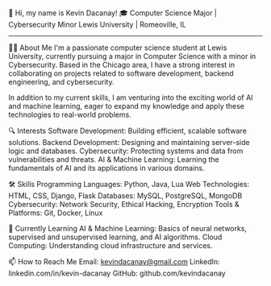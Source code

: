 👋 Hi, my name is Kevin Dacanay!
🎓 Computer Science Major | Cybersecurity Minor
Lewis University | Romeoville, IL

------------------------------------------------------------------------------------------------------------------------------------------------------------------------------------

👨‍💻 About Me
I'm a passionate computer science student at Lewis University, currently pursuing a major in Computer Science with a minor in Cybersecurity. 
Based in the Chicago area, I have a strong interest in collaborating on projects related to software development, backend engineering, and cybersecurity.

In addition to my current skills, I am venturing into the exciting world of AI and machine learning, eager to expand my knowledge and apply these technologies to real-world problems.

🔍 Interests
Software Development: Building efficient, scalable software solutions.
Backend Development: Designing and maintaining server-side logic and databases.
Cybersecurity: Protecting systems and data from vulnerabilities and threats.
AI & Machine Learning: Learning the fundamentals of AI and its applications in various domains.

🛠️ Skills
Programming Languages: Python, Java, Lua
Web Technologies: HTML, CSS, Django, Flask
Databases: MySQL, PostgreSQL, MongoDB
Cybersecurity: Network Security, Ethical Hacking, Encryption
Tools & Platforms: Git, Docker, Linux

🌱 Currently Learning
AI & Machine Learning: Basics of neural networks, supervised and unsupervised learning, and AI algorithms.
Cloud Computing: Understanding cloud infrastructure and services.

📫 How to Reach Me
Email: kevindacanay@gmail.com
LinkedIn: linkedin.com/in/kevin-dacanay
GitHub: github.com/kevindacanay

